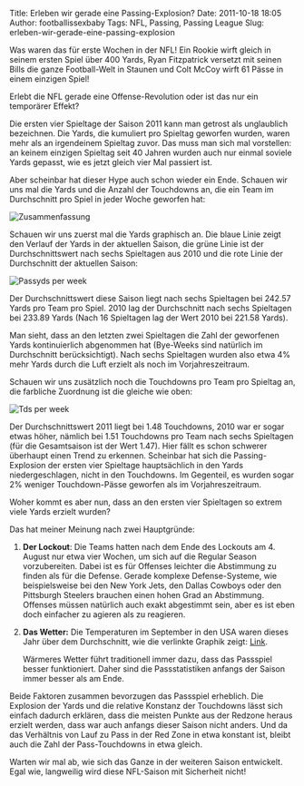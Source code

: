 Title: Erleben wir gerade eine Passing-Explosion?
Date: 2011-10-18 18:05
Author: footballissexbaby
Tags: NFL, Passing, Passing League
Slug: erleben-wir-gerade-eine-passing-explosion

Was waren das für erste Wochen in der NFL! Ein Rookie wirft gleich in
seinem ersten Spiel über 400 Yards, Ryan Fitzpatrick versetzt mit seinen
Bills die ganze Football-Welt in Staunen und Colt McCoy wirft 61 Pässe
in einem einzigen Spiel!

Erlebt die NFL gerade eine Offense-Revolution oder ist das nur ein
temporärer Effekt?

Die ersten vier Spieltage der Saison 2011 kann man getrost als
unglaublich bezeichnen. Die Yards, die kumuliert pro Spieltag geworfen
wurden, waren mehr als an irgendeinem Spieltag zuvor. Das muss man sich
mal vorstellen: an keinem einzigen Spieltag seit 40 Jahren wurden auch
nur einmal soviele Yards gepasst, wie es jetzt gleich vier Mal passiert
ist.

Aber scheinbar hat dieser Hype auch schon wieder ein Ende. Schauen wir
uns mal die Yards und die Anzahl der Touchdowns an, die ein Team im
Durchschnitt pro Spiel in jeder Woche geworfen hat:

![Zusammenfassung][]

Schauen wir uns zuerst mal die Yards graphisch an. Die blaue Linie zeigt
den Verlauf der Yards in der aktuellen Saison, die grüne Linie ist der
Durchschnittswert nach sechs Spieltagen aus 2010 und die rote Linie der
Durchschnitt der aktuellen Saison:

![Passyds per week][]

Der Durchschnittswert diese Saison liegt nach sechs Spieltagen bei
242.57 Yards pro Team pro Spiel. 2010 lag der Durchschnitt nach sechs
Spieltagen bei 233.89 Yards (Nach 16 Spieltagen lag der Wert 2010 bei
221.58 Yards).

Man sieht, dass an den letzten zwei Spieltagen die Zahl der geworfenen
Yards kontinuierlich abgenommen hat (Bye-Weeks sind natürlich im
Durchschnitt berücksichtigt). Nach sechs Spieltagen wurden also etwa 4%
mehr Yards durch die Luft erzielt als noch im Vorjahreszeitraum.

Schauen wir uns zusätzlich noch die Touchdowns pro Team pro Spieltag an,
die farbliche Zuordnung ist die gleiche wie oben:

![Tds per week][]

Der Durchschnittswert 2011 liegt bei 1.48 Touchdowns, 2010 war er sogar
etwas höher, nämlich bei 1.51 Touchdowns pro Team nach sechs Spieltagen
(für die Gesamtsaison ist der Wert 1.47). Hier fällt es schon schwerer
überhaupt einen Trend zu erkennen. Scheinbar hat sich die
Passing-Explosion der ersten vier Spieltage hauptsächlich in den Yards
niedergeschlagen, nicht in den Touchdowns. Im Gegenteil, es wurden sogar
2% weniger Touchdown-Pässe geworfen als im Vorjahreszeitraum.

Woher kommt es aber nun, dass an den ersten vier Spieltagen so extrem
viele Yards erzielt wurden?

Das hat meiner Meinung nach zwei Hauptgründe:

1.  **Der Lockout**: Die Teams hatten nach dem Ende des Lockouts am 4.
    August nur etwa vier Wochen, um sich auf die Regular Season
    vorzubereiten. Dabei ist es für Offenses leichter die Abstimmung zu
    finden als für die Defense. Gerade komplexe Defense-Systeme, wie
    beispielsweise bei den New York Jets, den Dallas Cowboys oder den
    Pittsburgh Steelers brauchen einen hohen Grad an Abstimmung.
    Offenses müssen natürlich auch exakt abgestimmt sein, aber es ist
    eben doch einfacher zu agieren als zu reagieren.
2.  **Das Wetter:** Die Temperaturen im September in den USA waren
    dieses Jahr über dem Durchschnitt, wie die verlinkte Graphik
    zeigt: [Link](http://www.ncdc.noaa.gov/sotc/service/national/Nationaltrank/201109-201109.gif).
    
    Wärmeres Wetter führt traditionell immer dazu, dass das Passspiel
    besser funktioniert. Daher sind die Passstatistiken anfangs der
    Saison immer besser als am Ende.

Beide Faktoren zusammen bevorzugen das Passspiel erheblich. Die
Explosion der Yards und die relative Konstanz der Touchdowns lässt sich
einfach dadurch erklären, dass die meisten Punkte aus der Redzone heraus
erzielt werden, dass war auch anfangs dieser Saison nicht anders. Und da
das Verhältnis von Lauf zu Pass in der Red Zone in etwa konstant ist,
bleibt auch die Zahl der Pass-Touchdowns in etwa gleich.

Warten wir mal ab, wie sich das Ganze in der weiteren Saison entwickelt.
Egal wie, langweilig wird diese NFL-Saison mit Sicherheit nicht!

  [Zusammenfassung]: |filename|/images/zusammenfassung.png
  [Passyds per week]: |filename|/images/passyds_per_week.png
  [Tds per week]: |filename|/images/tds_per_week.png
